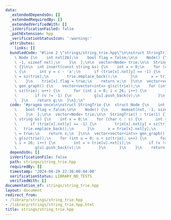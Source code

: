 ```yaml
---
data:
  _extendedDependsOn: []
  _extendedRequiredBy: []
  _extendedVerifiedWith: []
  _isVerificationFailed: false
  _pathExtension: hpp
  _verificationStatusIcon: ':warning:'
  attributes:
    links: []
  bundledCode: "#line 2 \"strings/string_trie.hpp\"\n\nstruct StringTrie {\n  struct\
    \ Node {\n    int nxt[26];\n    bool flag = false;\n\n    Node() {\n      memset(nxt,\
    \ -1, sizeof nxt);\n    }\n  };\n\n  vector<Node> trie;\n\n  StringTrie() : trie(1)\
    \ {}\n\n  int insert(const string &s) {\n    int x = 0;\n    for (char c : s)\
    \ {\n      int y = c - 'a';\n      if (trie[x].nxt[y] == -1) {\n        trie[x].nxt[y]\
    \ = sz(trie);\n        trie.emplace_back();\n      }\n      x = trie[x].nxt[y];\n\
    \    }\n    trie[x].flag = true;\n    return x;\n  }\n\n  vector<vector<int>>\
    \ gen_graph() {\n    vector<vector<int>> g(sz(trie));\n    for (int u = 0; u <\
    \ sz(trie); u++) {\n      for (int i = 0; i < 26; i++) {\n        int v = trie[u].nxt[i];\n\
    \        if (v != -1) {\n          g[u].push_back(v);\n        }\n      }\n  \
    \  }\n    return g;\n  }\n};\n"
  code: "#pragma once\n\nstruct StringTrie {\n  struct Node {\n    int nxt[26];\n\
    \    bool flag = false;\n\n    Node() {\n      memset(nxt, -1, sizeof nxt);\n\
    \    }\n  };\n\n  vector<Node> trie;\n\n  StringTrie() : trie(1) {}\n\n  int insert(const\
    \ string &s) {\n    int x = 0;\n    for (char c : s) {\n      int y = c - 'a';\n\
    \      if (trie[x].nxt[y] == -1) {\n        trie[x].nxt[y] = sz(trie);\n     \
    \   trie.emplace_back();\n      }\n      x = trie[x].nxt[y];\n    }\n    trie[x].flag\
    \ = true;\n    return x;\n  }\n\n  vector<vector<int>> gen_graph() {\n    vector<vector<int>>\
    \ g(sz(trie));\n    for (int u = 0; u < sz(trie); u++) {\n      for (int i = 0;\
    \ i < 26; i++) {\n        int v = trie[u].nxt[i];\n        if (v != -1) {\n  \
    \        g[u].push_back(v);\n        }\n      }\n    }\n    return g;\n  }\n};\n"
  dependsOn: []
  isVerificationFile: false
  path: strings/string_trie.hpp
  requiredBy: []
  timestamp: '2024-08-29 22:36:00-04:00'
  verificationStatus: LIBRARY_NO_TESTS
  verifiedWith: []
documentation_of: strings/string_trie.hpp
layout: document
redirect_from:
- /library/strings/string_trie.hpp
- /library/strings/string_trie.hpp.html
title: strings/string_trie.hpp
---
```

